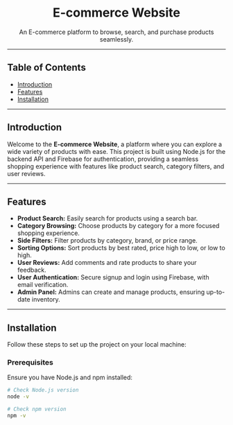 <h1 align="center">E-commerce Website</h1>



<p align="center">
  An E-commerce platform to browse, search, and purchase products seamlessly.
</p>

---

## Table of Contents

- [Introduction](#introduction)
- [Features](#features)
- [Installation](#installation)
---

## Introduction

Welcome to the **E-commerce Website**, a platform where you can explore a wide variety of products with ease. This project is built using Node.js for the backend API and Firebase for authentication, providing a seamless shopping experience with features like product search, category filters, and user reviews.

---

## Features

- **Product Search:** Easily search for products using a search bar.
- **Category Browsing:** Choose products by category for a more focused shopping experience.
- **Side Filters:** Filter products by category, brand, or price range.
- **Sorting Options:** Sort products by best rated, price high to low, or low to high.
- **User Reviews:** Add comments and rate products to share your feedback.
- **User Authentication:** Secure signup and login using Firebase, with email verification.
- **Admin Panel:** Admins can create and manage products, ensuring up-to-date inventory.

---

## Installation

Follow these steps to set up the project on your local machine:

### Prerequisites

Ensure you have Node.js and npm installed:

```bash
# Check Node.js version
node -v

# Check npm version
npm -v
